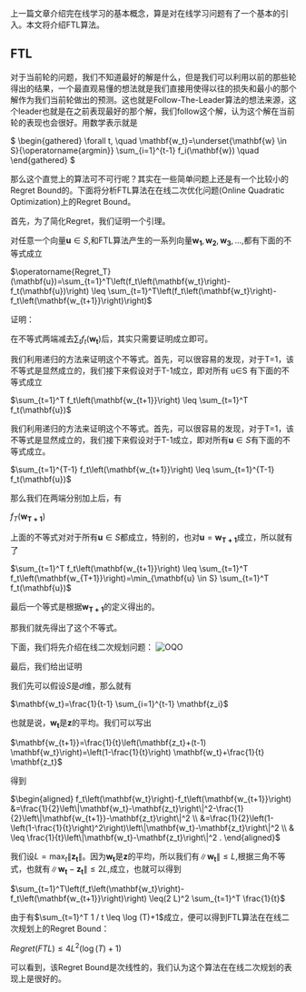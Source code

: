 上一篇文章介绍完在线学习的基本概念，算是对在线学习问题有了一个基本的引入。本文将介绍FTL算法。

## FTL

对于当前轮的问题，我们不知道最好的解是什么，但是我们可以利用以前的那些轮得出的结果，一个最直观易懂的想法就是我们直接用使得以往的损失和最小的那个解作为我们当前轮做出的预测。这也就是Follow-The-Leader算法的想法来源，这个leader也就是在之前表现最好的那个解，我们follow这个解，认为这个解在当前轮的表现也会很好。用数学表示就是

$ \begin{gathered} \forall t, \quad \mathbf{w_t}=\underset{\mathbf{w} \in S}{\operatorname{argmin}} \sum_{i=1}^{t-1} f_i(\mathbf{w}) \quad \end{gathered} $

那么这个直觉上的算法可不可行呢？其实在一些简单问题上还是有一个比较小的Regret Bound的。下面将分析FTL算法在在线二次优化问题(Online Quadratic Optimization)上的Regret Bound。

首先，为了简化Regret，我们证明一个引理。

对任意一个向量$\mathbf{u}∈S$,和FTL算法产生的一系列向量$\mathbf{w_1},\mathbf{w_2},\mathbf{w_3},...,$都有下面的不等式成立

$\operatorname{Regret_T}(\mathbf{u})=\sum_{t=1}^T\left(f_t\left(\mathbf{w_t}\right)-f_t(\mathbf{u})\right) \leq \sum_{t=1}^T\left(f_t\left(\mathbf{w_t}\right)-f_t\left(\mathbf{w_{t+1}}\right)\right)$

证明：

在不等式两端减去$\sum_t f_t\left(\mathbf{w_t}\right)$后，其实只需要证明成立即可。

我们利用递归的方法来证明这个不等式。首先，可以很容易的发现，对于T=1，该不等式是显然成立的，我们接下来假设对于T-1成立，即对所有 u∈S 有下面的不等式成立

$\sum_{t=1}^T f_t\left(\mathbf{w_{t+1}}\right) \leq \sum_{t=1}^T f_t(\mathbf{u})$

我们利用递归的方法来证明这个不等式。首先，可以很容易的发现，对于T=1，该不等式是显然成立的，我们接下来假设对于T-1成立，即对所有$\mathbf{u}∈S$有下面的不等式成立。

$\sum_{t=1}^{T-1} f_t\left(\mathbf{w_{t+1}}\right) \leq \sum_{t=1}^{T-1} f_t(\mathbf{u})$

那么我们在两端分别加上后，有

$f_T\left(\mathbf{w_{T+1}}\right)$

上面的不等式对对于所有$\mathbf{u}∈S$都成立，特别的，也对$\mathbf{u}=\mathbf{w_{T+1}}$成立，所以就有了

$\sum_{t=1}^T f_t\left(\mathbf{w_{t+1}}\right) \leq \sum_{t=1}^T f_t\left(\mathbf{w_{T+1}}\right)=\min_{\mathbf{u} \in S} \sum_{t=1}^T f_t(\mathbf{u})$

最后一个等式是根据$\mathbf{w_{T+1}}$的定义得出的。

那我们就先得出了这个不等式。

下面，我们将先介绍在线二次规划问题：
![OQO](https://pic4.zhimg.com/v2-dceee1c6e1aa4fd285bd901be87e5cab_r.jpg)

最后，我们给出证明

我们先可以假设$S$是$d$维，那么就有

$\mathbf{w_t}=\frac{1}{t-1} \sum_{i=1}^{t-1} \mathbf{z_i}$

也就是说，$\mathbf{w_t}$是$\mathbf{z}$的平均。我们可以写出

$\mathbf{w_{t+1}}=\frac{1}{t}\left(\mathbf{z_t}+(t-1) \mathbf{w_t}\right)=\left(1-\frac{1}{t}\right) \mathbf{w_t}+\frac{1}{t} \mathbf{z_t}$

得到

$\begin{aligned} f_t\left(\mathbf{w_t}\right)-f_t\left(\mathbf{w_{t+1}}\right) &=\frac{1}{2}\left\|\mathbf{w_t}-\mathbf{z_t}\right\|^2-\frac{1}{2}\left\|\mathbf{w_{t+1}}-\mathbf{z_t}\right\|^2 \\ &=\frac{1}{2}\left(1-\left(1-\frac{1}{t}\right)^2\right)\left\|\mathbf{w_t}-\mathbf{z_t}\right\|^2 \\ & \leq \frac{1}{t}\left\|\mathbf{w_t}-\mathbf{z_t}\right\|^2 . \end{aligned}$

我们设$L=\max_t\left\|\mathbf{z_t}\right\|$。因为$\pmb{w_t}$是$\pmb{z}$的平均，所以我们有$\left\|\mathbf{w_t}\right\| \leq L$,根据三角不等式，也就有$\left\|\mathbf{w_t}-\mathbf{z_t}\right\| \leq 2 L$,成立，也就可以得到

$\sum_{t=1}^T\left(f_t\left(\mathbf{w_t}\right)-f_t\left(\mathbf{w_{t+1}}\right)\right) \leq(2 L)^2 \sum_{t=1}^T \frac{1}{t}$

由于有$\sum_{t=1}^T 1 / t \leq \log (T)+1$成立，便可以得到FTL算法在在线二次规划上的Regret Bound：

$Regret(FTL)\leq 4 L^2(\log (T)+1)$

可以看到，该Regret Bound是次线性的，我们认为这个算法在在线二次规划的表现上是很好的。
